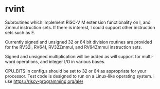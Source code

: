 # rvint
Subroutines which implement RISC-V M extension functionality on I, and Zmmul instruction sets. If there is interest, I could support other instruction sets such as E.

Currently signed and unsigned 32 or 64 bit division routines are provided for the RV32I, RV64I, RV32Zmmul, and RV64Zmmul instruction sets.

Signed and unsigned multiplication will be added as will support for multi-word operations, and integer I/O in various bases.

CPU_BITS in config.s should be set to 32 or 64 as appropriate for your processor. Test code is designed to run on a Linux-like operating system. I use https://riscv-programming.org/ale/

